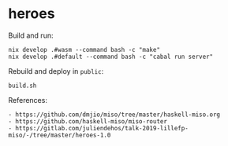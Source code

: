 # heroes

Build and run:

```
nix develop .#wasm --command bash -c "make"
nix develop .#default --command bash -c "cabal run server"
```

Rebuild and deploy in `public`:

```
build.sh
```

References:

    - https://github.com/dmjio/miso/tree/master/haskell-miso.org
    - https://github.com/haskell-miso/miso-router
    - https://gitlab.com/juliendehos/talk-2019-lillefp-miso/-/tree/master/heroes-1.0

